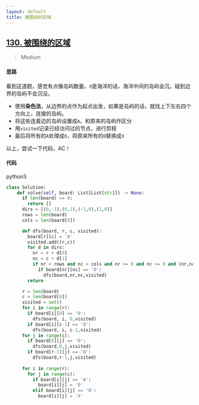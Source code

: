 ```yaml
---
layout: default
title: 被围绕的区域
---
```


## [130\. 被围绕的区域](https://leetcode-cn.com/problems/surrounded-regions/)

> Medium

#### 思路

看到这道题，感觉有点像岛屿数量。`X`是海洋的话，海洋中间的岛屿会沉。碰到边界的岛屿不会沉没。

* 使用**染色法**，从边界的点作为起点出发，如果是岛屿的话，就找上下左右四个方向上，连接的岛屿。
* 将这些连着边的岛屿设置成`A`，和原来的岛屿作区分
* 用`visited`记录已经访问过的节点，进行剪枝
* 最后将所有的`A`处理成`O`，将原来所有的`O`替换成`X`

以上，尝试一下代码，AC！

#### 代码
python3
```python
class Solution:
    def solve(self, board: List[List[str]]) -> None:
      if len(board) == 0:
        return []
      dirs = [(0,-1),(0,1),(-1,0),(1,0)]
      rows = len(board)
      cols = len(board[0])

      def dfs(board, r, c, visited):
        board[r][c] = 'A'
        visited.add((r,c))
        for d in dirs:
          nr = r + d[0]
          nc = c + d[1]
          if nr < rows and nc < cols and nr >= 0 and nc >= 0 and (nr,nc) not in visited:
            if board[nr][nc] == 'O':
              dfs(board,nr,nc,visited)
        return 

      r = len(board)
      c = len(board[0])
      visited = set()
      for i in range(r):
        if board[i][0] == 'O':
          dfs(board, i, 0,visited)
        if board[i][c-1] == 'O':
          dfs(board, i, c-1,visited)
      for j in range(c):
        if board[0][j] == 'O':
          dfs(board,0,j,visited)
        if board[r-1][j] == 'O':
          dfs(board,r-1,j,visited)
          
      for i in range(r):
        for j in range(c):
          if board[i][j] == 'A':
            board[i][j] = 'O'
          elif board[i][j] == 'O':
            board[i][j] = 'X'
```